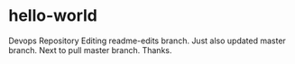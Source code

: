 # hello-world
Devops Repository
Editing readme-edits branch. Just also updated master branch.
Next to pull master branch.
Thanks.

